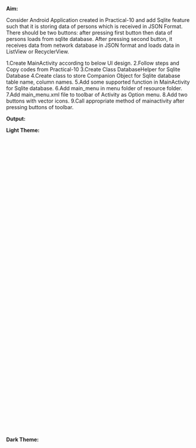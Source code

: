 **Aim:**

Consider Android Application created in Practical-10 and add Sqlite feature such that it is storing data of persons which is received in JSON Format. There should be two buttons: after pressing first button then data of persons loads from sqlite database. After pressing second button, it receives data from network database in JSON format and loads data in ListView or RecyclerView.

1.Create MainActivity according to below UI design.
2.Follow steps and Copy codes from Practical-10
3.Create Class DatabaseHelper for Sqlite Database
4.Create class to store Companion Object for Sqlite database table name, column names.
5.Add some supported function in MainActivity for Sqlite database.
6.Add main_menu in menu folder of resource folder.
7.Add main_menu.xml file to toolbar of Activity as Option menu.
8.Add two buttons with vector icons.
9.Call appropriate method of mainactivity after pressing buttons of toolbar.

**Output:**

**Light Theme:**

<img srs="https://github.com/rutviprajapati16/MAD_Practical11_21012011123/assets/97946004/3e81313e-57c7-4fd8-8ff9-28a4953cf841" height="400" weight="350">

<img srs="https://github.com/rutviprajapati16/MAD_Practical11_21012011123/assets/97946004/6495cfdf-54e8-4fdf-ab03-629c738ced38" height="400" weight="350">

<img srs="https://github.com/rutviprajapati16/MAD_Practical11_21012011123/assets/97946004/72f55db5-a1dc-4ab6-954a-84a215f57b00" height="400" weight="350">



**Dark Theme:**
<img srs="https://github.com/rutviprajapati16/MAD_Practical11_21012011123/assets/97946004/fddba82c-2a03-43ab-b22d-65ec2853e474 " height="400" weight="350">


<img srs="https://github.com/rutviprajapati16/MAD_Practical11_21012011123/assets/97946004/63dadec8-df9e-4c1c-ab47-7f209ade1e7b" height="400" weight="350">


<img srs="https://github.com/rutviprajapati16/MAD_Practical11_21012011123/assets/97946004/0f865d5a-9d6c-4361-ac32-200d75c679e1" height="400" weight="350">

